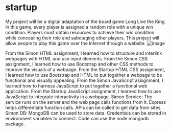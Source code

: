 # startup
My project will be a digital adaptation of the board game Long Live the King. In this game, every player is assigned a random role with a unique win condition. Players must obtain resources to achieve their win condition while concealing their role and sabotaging other players. This project will allow people to play this game over the Internet through a website.
![image](https://user-images.githubusercontent.com/123494773/215232400-bab1778a-ca8d-4f89-9f4f-7ccfd98f8199.png)

From the Simon HTML assignment, I learned how to structure and interlink webpages with HTML and use input elements.
From the Simon CSS assignment, I learned how to use Bootstrap and other CSS methods to improve the visuals of a webpage.
From the Startup HTML CSS assignment, I learned how to use Bootstrap and HTML to put together a webpage to be functional and visually appealing.
From the Simon JavaScript assignment, I learned how to harness JavaScript to put together a functional web application.
From the Startup JavaScript assignment, I learned how to use JavaScript to integrate interactivity in a webpage.
Simon Service:
    The service runs on the server and the web page calls functions from it.
    Express helps differentiate function calls.
    APIs can be called to get data from sites.
Simon DB:
    MongoDB can be used to store data.
    Credentials can be stored in environment variables to connect.
    Code can use the node mongodb package.